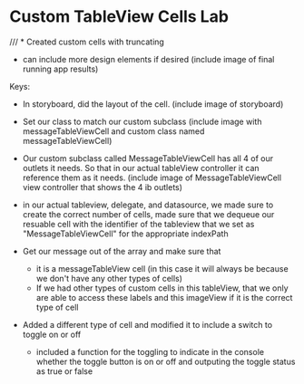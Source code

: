 #  Custom TableView Cells Lab

/// * Created custom cells with truncating
* can include more design elements if desired
(include image of final running app results)


Keys:

* In storyboard, did the layout of the cell.
(include image of storyboard) 

* Set our class to match our custom subclass
(include image with messageTableViewCell and custom class named messageTableViewCell)

* Our custom subclass called MessageTableViewCell has all 4 of our outlets it needs. So that in our actual tableView controller it can reference them as it needs. 
(include image of MessageTableViewCell view controller that shows the 4 ib outlets)

* in our actual tableview, delegate, and datasource, we made sure to create the correct number of cells, made sure that we dequeue our resuable cell with the identifier of the tableview that we set as "MessageTableViewCell" for the appropriate indexPath

* Get our message out of the array and make sure that
    - it is a messageTableView cell (in this case it will always be because we don't have any other types of cells)
    - If we had other types of custom cells in this tableView, that we only are able to access these labels and this imageView if it is the correct type of cell

* Added a different type of cell and modified it to include a switch to toggle on or off
    - included a function for the toggling to indicate in the console whether the toggle button is on or off and outputing the toggle status as true or false 
